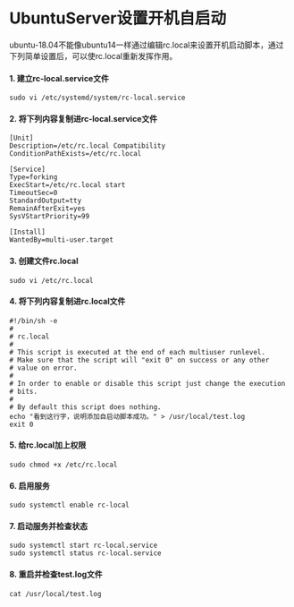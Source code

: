 # UbuntuServer设置开机自启动

ubuntu-18.04不能像ubuntu14一样通过编辑rc.local来设置开机启动脚本，通过下列简单设置后，可以使rc.local重新发挥作用。

#### 1. 建立rc-local.service文件

```
sudo vi /etc/systemd/system/rc-local.service
```

#### 2. 将下列内容复制进rc-local.service文件

```
[Unit]
Description=/etc/rc.local Compatibility
ConditionPathExists=/etc/rc.local

[Service]
Type=forking
ExecStart=/etc/rc.local start
TimeoutSec=0
StandardOutput=tty
RemainAfterExit=yes
SysVStartPriority=99

[Install]
WantedBy=multi-user.target
```

#### 3. 创建文件rc.local

```
sudo vi /etc/rc.local
```

#### 4. 将下列内容复制进rc.local文件

```
#!/bin/sh -e
#
# rc.local
#
# This script is executed at the end of each multiuser runlevel.
# Make sure that the script will "exit 0" on success or any other
# value on error.
#
# In order to enable or disable this script just change the execution
# bits.
#
# By default this script does nothing.
echo "看到这行字，说明添加自启动脚本成功。" > /usr/local/test.log
exit 0
```

#### 5. 给rc.local加上权限

```
sudo chmod +x /etc/rc.local
```

#### 6. 启用服务

```
sudo systemctl enable rc-local
```

#### 7. 启动服务并检查状态

```
sudo systemctl start rc-local.service
sudo systemctl status rc-local.service
```

#### 8. 重启并检查test.log文件

```
cat /usr/local/test.log
```



